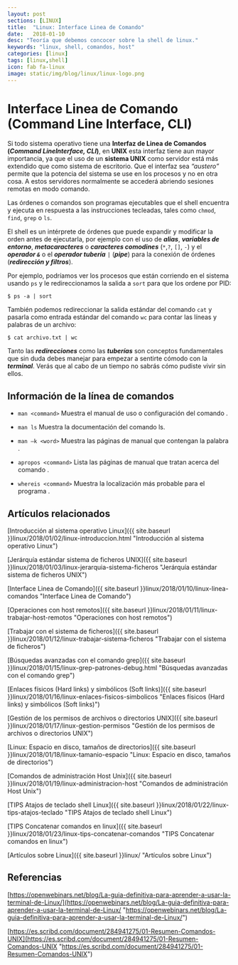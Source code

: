 ```yaml
---
layout: post
sections: [LINUX]
title:  "Linux: Interface Linea de Comando"
date:   2018-01-10
desc: "Teoría que debemos concocer sobre la shell de linux."
keywords: "linux, shell, comandos, host"
categories: [linux]
tags: [linux,shell]
icon: fab fa-linux
image: static/img/blog/linux/linux-logo.png
---
```


# Interface Linea de Comando (Command Line Interface, CLI) #

Si todo sistema operativo tiene una **Interfaz de Linea de Comandos (*Command LineInterface, CLI*)**, en **UNIX** esta interfaz tiene aun mayor importancia, ya que el uso de un **sistema UNIX** como servidor está más extendido que como sistema de escritorio. Que el interfaz sea *“austero”* permite que la potencia del sistema se use en los procesos y no en otra cosa. A estos servidores normalmente se accederá abriendo sesiones remotas en modo comando.

<!-- more -->
Las órdenes o comandos son programas ejecutables que el shell encuentra y ejecuta en respuesta a las instrucciones tecleadas, tales como `chmod`, `find`, `grep` o `ls`.

El shell es un intérprete de órdenes que puede expandir y modificar la orden antes de ejecutarla, por ejemplo con el uso de ***alias***, ***variables de entorno***, ***metacaracteres*** o ***caracteres comodines*** (`*`,`?`, `[]`, `-`) y el ***operador `&`*** o el ***operador tubería*** `|` (***pipe***) para la conexión de órdenes (***redirección y filtros***).

Por ejemplo, podríamos ver los procesos que están corriendo en el sistema usando `ps` y le redireccionamos la salida a `sort` para que los ordene por PID:

`$ ps -a | sort`

También podemos redireccionar la salida estándar del comando `cat` y pasarla como entrada estándar del comando `wc` para contar las líneas y palabras de un archivo:

`$ cat archivo.txt | wc`

Tanto las ***redirecciones*** como las ***tuberías*** son conceptos fundamentales que sin duda debes manejar para empezar a sentirte cómodo con la ***terminal***. Verás que al cabo de un tiempo no sabrás cómo pudiste vivir sin ellos.

## Información de la línea de comandos ##

- `man <command>` Muestra el manual de uso o configuración del comando <command>.

- `man ls` Muestra la documentación del comando ls.

- `man –k <word>` Muestra las páginas de manual que contengan la palabra <word>.

- `apropos <command>` Lista las páginas de manual que tratan acerca del comando <command>.

- `whereis <command>` Muestra la localización más probable para el programa <command>.


## Artículos relacionados ##

[Introducción al sistema operativo Linux]({{ site.baseurl }}linux/2018/01/02/linux-introduccion.html "Introducción al sistema operativo Linux")

[Jerárquía estándar sistema de ficheros UNIX]({{ site.baseurl }}linux/2018/01/03/linux-jerarquia-sistema-ficheros "Jerárquía estándar sistema de ficheros UNIX")

[Interface Linea de Comando]({{ site.baseurl }}linux/2018/01/10/linux-linea-comandos "Interface Linea de Comando")

[Operaciones con host remotos]({{ site.baseurl }}linux/2018/01/11/linux-trabajar-host-remotos "Operaciones con host remotos")

[Trabajar con el sistema de ficheros]({{ site.baseurl }}linux/2018/01/12/linux-trabajar-sistema-ficheros "Trabajar con el sistema de ficheros")

[Búsquedas avanzadas con el comando grep]({{ site.baseurl }}linux/2018/01/15/linux-grep-patrones-debug.html "Búsquedas avanzadas con el comando grep")

[Enlaces físicos (Hard links) y simbólicos (Soft links)]({{ site.baseurl }}linux/2018/01/16/linux-enlaces-fisicos-simbolicos "Enlaces físicos (Hard links) y simbólicos (Soft links)")

[Gestión de los permisos de archivos o directorios UNIX]({{ site.baseurl }}linux/2018/01/17/linux-gestion-permisos "Gestión de los permisos de archivos o directorios UNIX")

[Linux: Espacio en disco, tamaños de directorios]({{ site.baseurl }}linux/2018/01/18/linux-tamanio-espacio "Linux: Espacio en disco, tamaños de directorios")

[Comandos de administración Host Unix]({{ site.baseurl }}linux/2018/01/19/linux-administracion-host "Comandos de administración Host Unix")

[TIPS Atajos de teclado shell Linux]({{ site.baseurl }}linux/2018/01/22/linux-tips-atajos-teclado "TIPS Atajos de teclado shell Linux")

[TIPS Concatenar comandos en linux]({{ site.baseurl }}linux/2018/01/23/linux-tips-concatenar-comandos "TIPS Concatenar comandos en linux")

[Artículos sobre Linux]({{ site.baseurl }}linux/ "Artículos sobre Linux")

## Referencias ##

[https://openwebinars.net/blog/La-guia-definitiva-para-aprender-a-usar-la-terminal-de-Linux/](https://openwebinars.net/blog/La-guia-definitiva-para-aprender-a-usar-la-terminal-de-Linux/ "https://openwebinars.net/blog/La-guia-definitiva-para-aprender-a-usar-la-terminal-de-Linux/")

[https://es.scribd.com/document/284941275/01-Resumen-Comandos-UNIX](https://es.scribd.com/document/284941275/01-Resumen-Comandos-UNIX "https://es.scribd.com/document/284941275/01-Resumen-Comandos-UNIX")